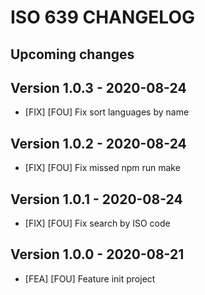 # ISO 639 CHANGELOG

## Upcoming changes

## Version 1.0.3 - 2020-08-24

- [FIX] [FOU] Fix sort languages by name

## Version 1.0.2 - 2020-08-24

- [FIX] [FOU] Fix missed npm run make

## Version 1.0.1 - 2020-08-24

- [FIX] [FOU] Fix search by ISO code

## Version 1.0.0 - 2020-08-21

- [FEA] [FOU] Feature init project
